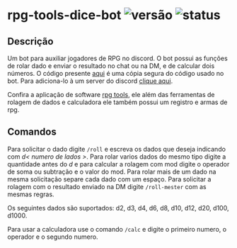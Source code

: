 # rpg-tools-dice-bot ![versão](https://img.shields.io/badge/vers%C3%A3o-1.0.0-purple?style=flat-square) ![status](https://img.shields.io/badge/status-concluido-lightblue?style=flat-square)

## Descrição

Um bot para auxiliar jogadores de RPG no discord. O bot possui as funções de rolar dado e enviar o resultado no chat ou na DM, e de calcular dois números. O código presente [aqui](https://github.com/El0y-C0SM0/rpg-tools-dice-bot/tree/main/bot) é uma cópia segura do código usado no bot.
Para adiciona-lo à um server do discord [clique aqui](https://discord.com/oauth2/authorize?client_id=1063954442006831234&permissions=2048&scope=bot%20applications.commands).

Confira a aplicação de software [rpg tools](https://github.com/El0y-C0SM0/RPG-Tools), ele além das ferramentas de rolagem de dados e calculadora ele também possui um registro e armas de rpg.

## Comandos

Para solicitar o dado digite `/roll` e escreva os dados que deseja indicando com *d< numero de lados >*. Para rolar varios dados do mesmo tipo digite a quantidade antes do *d* e para calcular a rolagem com mod digite o operador de soma ou subtração e o valor do mod. Para rolar mais de um dado na mesma solicitação separe cada dado com um espaço. Para solicitar a rolagem com o resultado enviado na DM digite `/roll-mester` com as mesmas regras.

Os seguintes dados são suportados:
d2, d3, d4, d6, d8, d10, d12, d20, d100, d1000.

Para usar a calculadora use o comando `/calc` e digite o primeiro numero, o operador e o segundo numero.

